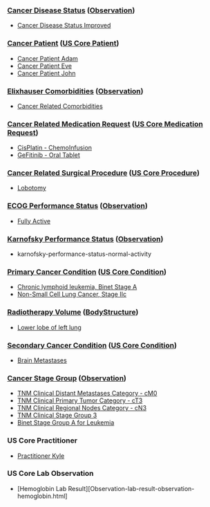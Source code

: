 ### [Cancer Disease Status](StructureDefinition-mcode-cancer-disease-status.html) ([Observation](http://hl7.org/fhir/R4/observation.html))
* [Cancer Disease Status Improved](Observationcancer-disease-status-improved.html)
### [Cancer Patient](StructureDefinition-mcode-cancer-patient.html) ([US Core Patient](http://hl7.org/fhir/us/core/STU4/StructureDefinition-us-core-patient.html))
* [Cancer Patient Adam](Patient-cancer-patient-adam-everyman.html)
* [Cancer Patient Eve](atient-cancer-patient-eve-anyperson.html)
* [Cancer Patient John](Patient-cancer-patient-john-anyperson.html)
### [Elixhauser Comorbidities](StructureDefinition-mcode-comorbidities-elixhauser.html) ([Observation](http://hl7.org/fhir/R4/observation.html))
*  [Cancer Related Comorbidities](Observation-cancer-related-mcode-comorbidities-elixhauser-john-anyperson.html)
### [Cancer Related Medication Request](StructureDefinition-mcode-cancer-related-medication-request.html) ([US Core Medication Request](http://hl7.org/fhir/us/core/STU4/StructureDefinition-us-core-medicationrequest.html))
*  [CisPlatin - ChemoInfusion](MedicationRequest-cancer-related-medication-request-cisplatin.html)
*  [GeFitinib - Oral Tablet](MedicationRequest-cancer-related-medication-request-gefitinib.html)
### [Cancer Related Surgical Procedure](StructureDefinition-mcode-cancer-related-surgical-procedure.html) ([US Core Procedure](http://hl7.org/fhir/us/core/STU4/StructureDefinition-us-core-procedure.html))
*  [Lobotomy](Procedure-cancer-related-surgical-procedure-lobectomy.html)
### [ECOG Performance Status](StructureDefinition-mcode-ecog-performance-status.html) ([Observation](http://hl7.org/fhir/R4/observation.html))
*  [Fully Active](Observation-ecog-performance-status-fully-active.html)
### [Karnofsky Performance Status](StructureDefinition-mcode-karnofky-performance-status.html) ([Observation](http://hl7.org/fhir/R4/observation.html))
*  karnofsky-performance-status-normal-activity
### [Primary Cancer Condition](StructureDefinition-mcode-primary-cancer-condition.html) ([US Core Condition](http://hl7.org/fhir/us/core/STU4/StructureDefinition-us-core-condition.html))
*  [Chronic lymphoid leukemia, Binet Stage A](Condition-primary-cancer-condition-cll.html)
*  [Non-Small Cell Lung Cancer, Stage IIc](Condition-primary-cancer-condition-nsclc.html)
### [Radiotherapy Volume](StructureDefinition-mcode-radiotherapy-volume.html) ([BodyStructure](http://hl7.org/fhir/R4/bodystructure.html))
*  [Lower lobe of left lung](BodyStructure-john-anyperson-treatment-volume.html)
### [Secondary Cancer Condition](StructureDefinition-mcode-secondary-cancer-condition.html) ([US Core Condition](http://hl7.org/fhir/us/core/STU4/StructureDefinition-us-core-condition.html))
*  [Brain Metastases](Condition-secondary-cancer-condition-brain-mets.html)
### [Cancer Stage Group](StructureDefinition-mcode-cancer-stage-group.html) ([Observation](http://hl7.org/fhir/R4/observation.html))
*  [TNM Clinical Distant Metastases Category - cM0](Observation-tnm-clinical-distant-metastases-category-cM0.html)
*  [TNM Clinical Primary Tumor Category - cT3](Observation-tnm-clinical-primary-tumor-category-cT3.html)
*  [TNM Clinical Regional Nodes Category - cN3](Observation-tnm-clinical-regional-nodes-category-cN3.html)
*  [TNM Clinical Stage Group 3](Observation-tnm-clinical-stage-group-3c.html)
*  [Binet Stage Group A for Leukemia](Observation-binet-stage-group-A.html)
### US Core Practitioner
*  [Practitioner Kyle](Practitioner-us-core-practitioner-kyle-anydoc.html)
### US Core Lab Observation
*  [Hemoglobin Lab Result][Observation-lab-result-observation-hemoglobin.html]